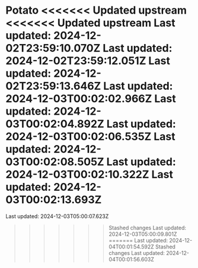 Potato
<<<<<<< Updated upstream
<<<<<<< Updated upstream
Last updated: 2024-12-02T23:59:10.070Z
Last updated: 2024-12-02T23:59:12.051Z
Last updated: 2024-12-02T23:59:13.646Z
Last updated: 2024-12-03T00:02:02.966Z
Last updated: 2024-12-03T00:02:04.892Z
Last updated: 2024-12-03T00:02:06.535Z
Last updated: 2024-12-03T00:02:08.505Z
Last updated: 2024-12-03T00:02:10.322Z
Last updated: 2024-12-03T00:02:13.693Z
=======
Last updated: 2024-12-03T05:00:07.623Z
>>>>>>> Stashed changes
Last updated: 2024-12-03T05:00:09.801Z
=======
Last updated: 2024-12-04T00:01:54.592Z
>>>>>>> Stashed changes
Last updated: 2024-12-04T00:01:56.603Z
